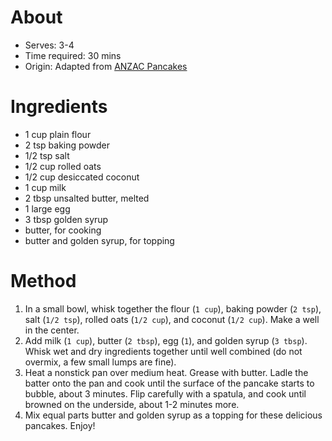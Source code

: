 # About
* Serves: 3-4
* Time required: 30 mins
* Origin: Adapted from [ANZAC Pancakes](https://amcarmenskitchen.com/2014/04/25/anzac-pancakes/)

# Ingredients
* 1 cup plain flour
* 2 tsp baking powder
* 1/2 tsp salt
* 1/2 cup rolled oats
* 1/2 cup desiccated coconut
* 1 cup milk
* 2 tbsp unsalted butter, melted
* 1 large egg
* 3 tbsp golden syrup
* butter, for cooking
* butter and golden syrup, for topping

# Method
1. In a small bowl, whisk together the flour (`1 cup`), baking powder (`2 tsp`), salt (`1/2 tsp`), rolled oats (`1/2 cup`), and coconut (`1/2 cup`). Make a well in the center.
1. Add milk (`1 cup`), butter (`2 tbsp`), egg (`1`), and golden syrup (`3 tbsp`). Whisk wet and dry ingredients together until well combined (do not overmix, a few small lumps are fine).
1. Heat a nonstick pan over medium heat. Grease with butter. Ladle the batter onto the pan and cook until the surface of the pancake starts to bubble, about 3 minutes. Flip carefully with a spatula, and cook until browned on the underside, about 1-2 minutes more.
1. Mix equal parts butter and golden syrup as a topping for these delicious pancakes. Enjoy!
